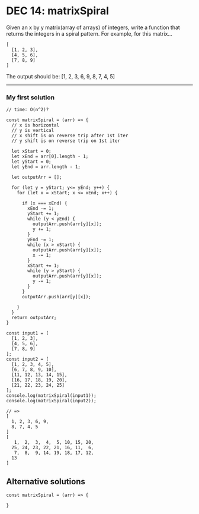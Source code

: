 # DEC 14: matrixSpiral

Given an x by y matrix(array of arrays) of integers, write a function that returns the integers in a 
spiral pattern. For example, for this matrix...
```
[
  [1, 2, 3],
  [4, 5, 6],
  [7, 8, 9]
]
```
The output should be: [1, 2, 3, 6, 9, 8, 7, 4, 5]

---

### My first solution

```
// time: O(n^2)?

const matrixSpiral = (arr) => {
  // x is horizontal
  // y is vertical
  // x shift is on reverse trip after 1st iter
  // y shift is on reverse trip on 1st iter

  let xStart = 0;
  let xEnd = arr[0].length - 1;
  let yStart = 0;
  let yEnd = arr.length - 1;

  let outputArr = [];

  for (let y = yStart; y<= yEnd; y++) {
    for (let x = xStart; x <= xEnd; x++) {

      if (x === xEnd) {
        xEnd -= 1;
        yStart += 1;
        while (y < yEnd) {
          outputArr.push(arr[y][x]);
          y += 1;
        }
        yEnd -= 1;
        while (x > xStart) {
          outputArr.push(arr[y][x]);
          x -= 1;
        }
        xStart += 1;
        while (y > yStart) {
          outputArr.push(arr[y][x]);
          y -= 1;
        }
      }
      outputArr.push(arr[y][x]);
          
    }
  }
  return outputArr;
}
```
```
const input1 = [
  [1, 2, 3],
  [4, 5, 6],
  [7, 8, 9]
];
const input2 = [
  [1, 2, 3, 4, 5],
  [6, 7, 8, 9, 10],
  [11, 12, 13, 14, 15],
  [16, 17, 18, 19, 20],
  [21, 22, 23, 24, 25]
];
console.log(matrixSpiral(input1));
console.log(matrixSpiral(input2));

// =>
[
  1, 2, 3, 6, 9,
  8, 7, 4, 5
]
[
   1,  2,  3,  4,  5, 10, 15, 20,
  25, 24, 23, 22, 21, 16, 11,  6,
   7,  8,  9, 14, 19, 18, 17, 12,
  13
]
```

## Alternative solutions

```
const matrixSpiral = (arr) => {

}
```